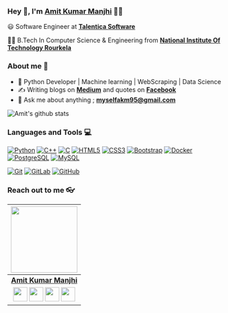 
### Hey 👋, I'm [Amit Kumar Manjhi]() 👨‍💻



:smiley: Software Engineer at **[Talentica Software](https://www.talentica.com/)** 

👨‍🎓 B.Tech In Computer Science & Engineering from **[National Institute Of Technology Rourkela](https://nitrkl.ac.in/)** 

### About me :eyes:

- :dart: Python Developer | Machine learning | WebScraping | Data Science 
- :writing_hand: Writing blogs on  **[Medium](https://medium.com/@amit-kumar-manjhi)** and quotes on **[Facebook](https://www.facebook.com/importShayari/)**
- :e-mail: Ask me about anything ; **[myselfakm95@gmail.com](myselfakm95@gmail.com)**

![Amit's github stats](https://github-readme-stats.vercel.app/api?username=commityourdream&show_icons=true&hide_border=true)

### Languages and Tools :computer:
[![Python](https://img.shields.io/badge/-Python-black?style=flat&logo=python&link=https://github.com/commityourdream)](https://github.com/commityourdream) [![C++](https://img.shields.io/badge/-C++-00599C?style=flat&logo=c++&link=https://github.com/commityourdream)](https://github.com/commityourdream) [![C](https://img.shields.io/badge/-A8B9CC?style=flat&logo=c&logoColor=white&link=https://github.com/commityourdream)](https://github.com/commityourdream) 
[![HTML5](https://img.shields.io/badge/-HTML5-E34F26?style=flat&logo=html5&logoColor=white&link=https://github.com/commityourdream)](https://github.com/commityourdream) [![CSS3](https://img.shields.io/badge/-CSS3-1572B6?style=flat&logo=css3&link=https://github.com/commityourdream)](https://github.com/commityourdream) [![Bootstrap](https://img.shields.io/badge/-Bootstrap-563D7C?style=flat&logo=bootstrap&link=https://github.com/hritik5102)](https://github.com/commityourdream) [![Docker](https://img.shields.io/badge/-Docker-black?style=flat&logo=docker&link=https://github.com/commityourdream)](https://github.com/commityourdream) [![PostgreSQL](https://img.shields.io/badge/-PostgreSQL-336791?style=flat&logo=postgresql&link=https://github.com/commityourdream)](https://github.com/commityourdream) [![MySQL](https://img.shields.io/badge/-MySQL-black?style=flat&logo=mysql&link=https://github.com/commityourdream)](https://github.com/commityourdream)

[![Git](https://img.shields.io/badge/-Git-black?style=flat&logo=git&link=https://github.com/commityourdream)](https://github.com/commityourdream) [![GitLab](https://img.shields.io/badge/-GitLab-FCA121?style=flat&logo=gitlab&link=https://github.com/commityourdream)](https://gitlab.com/commityourdream) [![GitHub](https://img.shields.io/badge/-GitHub-181717?style=flat&logo=github&link=https://github.com/commityourdream)](https://github.com/commityourdream)

### Reach out to me 👓

|  <a href="https://github.com/commityourdream"><img src="https://icon-library.com/images/icon-programmer/icon-programmer-14.jpg" width="150px" height="150px" /></a> |
|:---------------------------------------------------------------------------------------------------------------------------------------: |
|       **[Amit Kumar Manjhi](https://github.com/commityourdream)**                                                                                |
|<a href="https://twitter.com/myself_akm"><img src="https://i.ibb.co/kmgQVyW/twitter.png" width="32px" height="32px"></a> <a href="https://github.com/commityourdream"><img src="https://cdn.iconscout.com/icon/free/png-256/github-108-438008.png" width="32px" height="32px"></a> <a href="https://www.facebook.com/people/Amit-Kumar-Manjhi/100004458345542"><img src="https://i.ibb.co/zmYNW4p/facebook.png" width="32px" height="32px"></a> <a href="https://www.linkedin.com/in/amit-kumar-manjhi-611a24104/"><img src="https://i.ibb.co/Kx2GSrT/linkedin.png" width="32px" height="32px"></a> |










